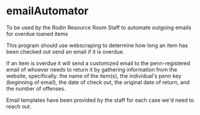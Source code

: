 # emailAutomator
To be used by the Rodin Resource Room Staff to automate outgoing emails for overdue loaned items

This program should use webscraping to determine how long an item has been checked out send an email if it is overdue. 

If an item is overdue it will send a customized email to the penn-registered email of whoever needs to return it by gathering
information from the website, specifically: the name of the item(s), the individual's penn key (beginning of email), 
the date of check out, the original date of return, and the number of offenses. 

Email templates have been provided by the staff for each case we'd need to reach out. 

